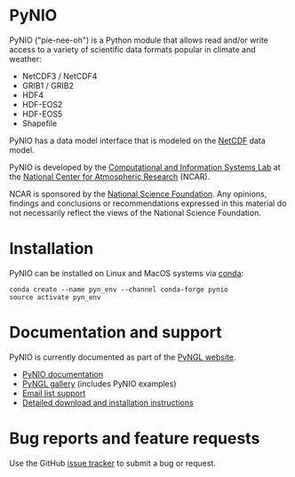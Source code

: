 # PyNIO

PyNIO ("pie-nee-oh") is a Python module that allows read and/or write access to a variety of scientific data formats popular in climate and weather:

 * NetCDF3 / NetCDF4
 * GRIB1 / GRIB2
 * HDF4 
 * HDF-EOS2
 * HDF-EOS5
 * Shapefile

PyNIO has a data model interface that is modeled on the [NetCDF](https://www.unidata.ucar.edu/software/netcdf/) data model.

PyNIO is developed by the [Computational and Information Systems Lab](https://www2.cisl.ucar.edu) at the [National Center for Atmospheric Research](https://ncar.ucar.edu) (NCAR).

NCAR is sponsored by the [National Science Foundation](https://www.nsf.gov). Any opinions, findings and conclusions or recommendations expressed in this material do not necessarily reflect the views of the National Science Foundation.

# Installation

PyNIO can be installed on Linux and MacOS systems via [conda](https://conda.io/docs/):

```
conda create --name pyn_env --channel conda-forge pynio
source activate pyn_env
```

# Documentation and support

PyNIO is currently documented as part of the [PyNGL website](http://www.pyngl.ucar.edu).

* [PyNIO documentation](http://www.pyngl.ucar.edu/Nio.shtml)
* [PyNGL gallery](http://www.pyngl.ucar.edu/Examples/gallery.shtml) (includes PyNIO examples)
* [Email list support](http://www.pyngl.ucar.edu/User_forum/)
* [Detailed download and installation instructions](http://www.pyngl.ucar.edu/Download/)

# Bug reports and feature requests

Use the GitHub [issue tracker](https://github.com/NCAR/pynio/issues) to submit a bug or request.

